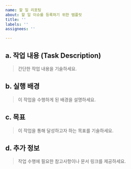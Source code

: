 ```yaml
---
name: 할 일 리포팅
about: 할 일 이슈를 등록하기 위한 템플릿
title: ''
labels: ''
assignees: ''

---
```


## a. 작업 내용 (Task Description)

> 간단한 작업 내용을 기술하세요.

## b. 실행 배경

> 이 작업을 수행하게 된 배경을 설명하세요.

## c. 목표

> 이 작업을 통해 달성하고자 하는 목표를 기술하세요.

## d. 추가 정보

> 작업 수행에 필요한 참고사항이나 문서 링크를 제공하세요.
